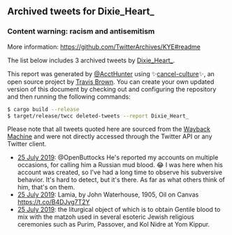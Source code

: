 ## Archived tweets for Dixie\_Heart\_
### Content warning: racism and antisemitism
More information: https://github.com/TwitterArchives/KYE#readme

The list below includes 3 archived tweets by
[Dixie\_Heart\_](https://twitter.com/Dixie_Heart_).




This report was generated by [@AcctHunter](https://twitter.com/accthunter) using ✨[cancel-culture](https://github.com/travisbrown/cancel-culture)✨,
an open source project by [Travis Brown](https://twitter.com/travisbrown). You can create your own
updated version of this document by checking out and configuring the repository and then running
the following commands:

```bash
$ cargo build --release
$ target/release/twcc deleted-tweets --report Dixie_Heart_
```

Please note that all tweets quoted here are sourced from the
[Wayback Machine](https://web.archive.org) and were not directly accessed through the Twitter API or
any Twitter client.



* [25 July 2019](https://web.archive.org/web/20190725210140/https://twitter.com/Dixie_Heart_/status/1154496965125660672): @OpenButtocks He's reported my accounts on multiple occasions, for calling him a Russian mud blood. 😂 I was here when his account was created, so I've had a long time to observe his subversive behavior. It's hard to detect, but it's there. As far as what others think of him, that's on them.
* [25 July 2019](https://web.archive.org/web/20190725102619/https://twitter.com/Dixie_Heart_/status/1154337074079604736): Lamia, by John Waterhouse, 1905, Oil on Canvas https://t.co/B4DJvg7T2Y
* [25 July 2019](https://web.archive.org/web/20190725015016/https://twitter.com/Dixie_Heart_/status/1154207205828304897): the liturgical object of which is to obtain Gentile blood to mix with the matzoh used in several esoteric Jewish religious ceremonies such as Purim, Passover, and Kol Nidre at Yom Kippur.

